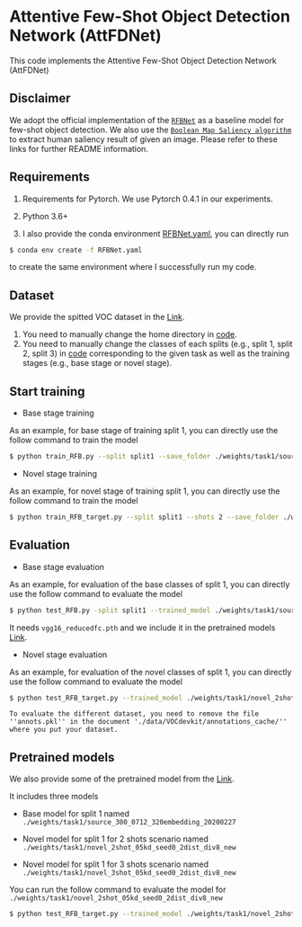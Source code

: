 Attentive Few-Shot Object Detection Network (AttFDNet)
=====================================

This code implements the Attentive Few-Shot Object Detection Network (AttFDNet)

Disclaimer
------------------
We adopt the official implementation of the [`RFBNet`](https://github.com/ruinmessi/RFBNet) as a baseline model for few-shot object detection. We also use the [`Boolean Map Saliency algorithm`](https://github.com/fzliu/saliency-bms) to extract human saliency result of given an image. Please refer to these links for further README information.

Requirements
------------------
1. Requirements for Pytorch. We use Pytorch 0.4.1 in our experiments.
2. Python 3.6+

3. I also provide the conda environment [RFBNet.yaml](https://github.com/chenxy99/AttFDNet/blob/master/RFBNet.yaml), you can directly run

```bash
$ conda env create -f RFBNet.yaml
```
to create the same environment where I successfully run my code.

Dataset
------------------

We provide the spitted VOC dataset in the [Link](https://drive.google.com/file/d/1fmI7CjDFqFTOM4UhBARvLpGCbfqlF_zm/view?usp=sharing).

1. You need to manually change the home directory in [code](https://github.com/chenxy99/AttFDNet/blob/master/data/config.py#L6).
2. You need to manually change the classes of each splits (e.g., split 1, split 2, split 3) in [code](https://github.com/chenxy99/AttFDNet/blob/master/data/voc0712.py#L86) corresponding to the given task as well as the training stages (e.g., base stage or novel stage).

Start training
------------------

- Base stage training

As an example, for base stage of training split 1, you can directly use the follow command to train the model

```bash
$ python train_RFB.py --split split1 --save_folder ./weights/task1/source_300_0712_320embedding_20200227/
```

- Novel stage training

As an example, for novel stage of training split 1, you can directly use the follow command to train the model

```bash
$ python train_RFB_target.py --split split1 --shots 2 --save_folder ./weights/task1/novel_2shot_05kd_seed0_2dist_div8_new/ --resume_net ./weights/task1/source_300_0712_320embedding_20200227/Final_RFB_vgg_VOC.pth
```

Evaluation
------------------

- Base stage evaluation

As an example, for evaluation of the base classes of split 1, you can directly use the follow command to evaluate the model

```bash
$ python test_RFB.py -split split1 --trained_model ./weights/task1/source_300_0712_320embedding_20200227/Final_RFB_vgg_VOC.pth
```

It needs `vgg16_reducedfc.pth` and we include it in the pretrained models [Link](https://drive.google.com/file/d/1teUfobkg3SpHRmL4GFeC5HuiGRqfKqMm/view?usp=sharing).

- Novel stage evaluation

As an example, for evaluation of the novel classes of split 1, you can directly use the follow command to evaluate the model

```bash
$ python test_RFB_target.py --trained_model ./weights/task1/novel_2shot_05kd_seed0_2dist_div8_new/Final_RFB_vgg_VOC.pth
```

`To evaluate the different dataset, you need to remove the file ''annots.pkl'' in the document './data/VOCdevkit/annotations_cache/'' where you put your dataset.`

Pretrained models
------------------

We also provide some of the pretrained model from the [Link](https://drive.google.com/file/d/1teUfobkg3SpHRmL4GFeC5HuiGRqfKqMm/view?usp=sharing).

It includes three models

- Base model for split 1 named `./weights/task1/source_300_0712_320embedding_20200227`

- Novel model for split 1 for 2 shots scenario named `./weights/task1/novel_2shot_05kd_seed0_2dist_div8_new`
- Novel model for split 1 for 3 shots scenario named `./weights/task1/novel_3shot_05kd_seed0_2dist_div8_new`

You can run the follow command to evaluate the model for `./weights/task1/novel_2shot_05kd_seed0_2dist_div8_new`

```bash
$ python test_RFB_target.py --trained_model ./weights/task1/novel_2shot_05kd_seed0_2dist_div8_new/Final_RFB_vgg_VOC.pth
```